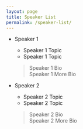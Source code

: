 ```yaml
---
layout: page
title: Speaker List
permalink: /speaker-list/
---
```

*   Speaker 1  
    -  Speaker 1 Topic  
    -  Speaker 1 Topic  
  
    > Speaker 1 Bio  
    > Speaker 1 More Bio  
  
*   Speaker 2  
    -  Speaker 2 Topic  
    -  Speaker 2 Topic  
  
    > Speaker 2 Bio  
    > Speaker 2 More Bio  
